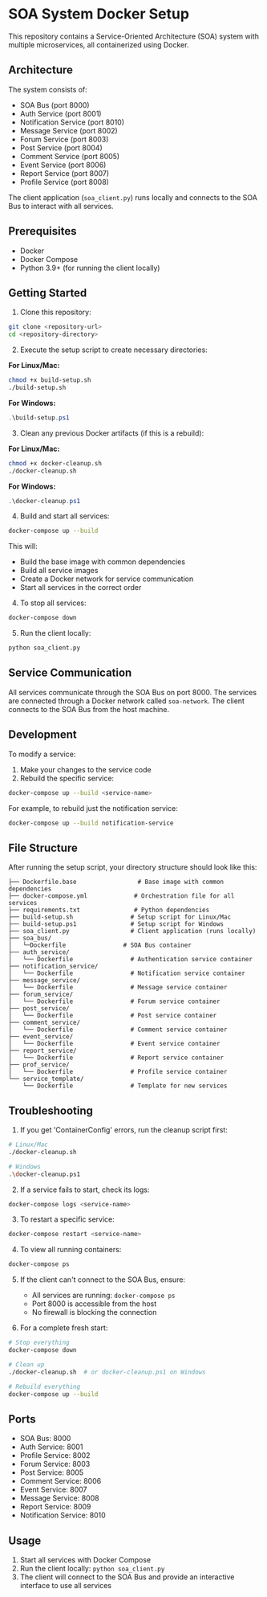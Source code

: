 # SOA System Docker Setup

This repository contains a Service-Oriented Architecture (SOA) system with multiple microservices, all containerized using Docker.

## Architecture

The system consists of:
- SOA Bus (port 8000)
- Auth Service (port 8001)
- Notification Service (port 8010)
- Message Service (port 8002)
- Forum Service (port 8003)
- Post Service (port 8004)
- Comment Service (port 8005)
- Event Service (port 8006)
- Report Service (port 8007)
- Profile Service (port 8008)

The client application (`soa_client.py`) runs locally and connects to the SOA Bus to interact with all services.

## Prerequisites

- Docker
- Docker Compose
- Python 3.9+ (for running the client locally)

## Getting Started

1. Clone this repository:
```bash
git clone <repository-url>
cd <repository-directory>
```

2. Execute the setup script to create necessary directories:

**For Linux/Mac:**
```bash
chmod +x build-setup.sh
./build-setup.sh
```

**For Windows:**
```powershell
.\build-setup.ps1
```

3. Clean any previous Docker artifacts (if this is a rebuild):

**For Linux/Mac:**
```bash
chmod +x docker-cleanup.sh
./docker-cleanup.sh
```

**For Windows:**
```powershell
.\docker-cleanup.ps1
```

4. Build and start all services:
```bash
docker-compose up --build
```

This will:
- Build the base image with common dependencies
- Build all service images
- Create a Docker network for service communication
- Start all services in the correct order

4. To stop all services:
```bash
docker-compose down
```

5. Run the client locally:
```bash
python soa_client.py
```

## Service Communication

All services communicate through the SOA Bus on port 8000. The services are connected through a Docker network called `soa-network`. The client connects to the SOA Bus from the host machine.

## Development

To modify a service:
1. Make your changes to the service code
2. Rebuild the specific service:
```bash
docker-compose up --build <service-name>
```

For example, to rebuild just the notification service:
```bash
docker-compose up --build notification-service
```

## File Structure

After running the setup script, your directory structure should look like this:

```
├── Dockerfile.base                 # Base image with common dependencies
├── docker-compose.yml             # Orchestration file for all services
├── requirements.txt               # Python dependencies
├── build-setup.sh                # Setup script for Linux/Mac
├── build-setup.ps1               # Setup script for Windows
├── soa_client.py                 # Client application (runs locally)
├── soa_bus/
│   └─Dockerfile                # SOA Bus container
├── auth_service/
│   └── Dockerfile                # Authentication service container
├── notification_service/
│   └── Dockerfile                # Notification service container
├── message_service/
│   └── Dockerfile                # Message service container
├── forum_service/
│   └── Dockerfile                # Forum service container
├── post_service/
│   └── Dockerfile                # Post service container
├── comment_service/
│   └── Dockerfile                # Comment service container
├── event_service/
│   └── Dockerfile                # Event service container
├── report_service/
│   └── Dockerfile                # Report service container
├── prof_service/
│   └── Dockerfile                # Profile service container
└── service_template/
    └── Dockerfile                # Template for new services
```

## Troubleshooting

1. If you get 'ContainerConfig' errors, run the cleanup script first:
```bash
# Linux/Mac
./docker-cleanup.sh

# Windows
.\docker-cleanup.ps1
```

2. If a service fails to start, check its logs:
```bash
docker-compose logs <service-name>
```

3. To restart a specific service:
```bash
docker-compose restart <service-name>
```

4. To view all running containers:
```bash
docker-compose ps
```

5. If the client can't connect to the SOA Bus, ensure:
   - All services are running: `docker-compose ps`
   - Port 8000 is accessible from the host
   - No firewall is blocking the connection

6. For a complete fresh start:
```bash
# Stop everything
docker-compose down

# Clean up
./docker-cleanup.sh  # or docker-cleanup.ps1 on Windows

# Rebuild everything
docker-compose up --build
```

## Ports

- SOA Bus: 8000
- Auth Service: 8001
- Profile Service: 8002
- Forum Service: 8003
- Post Service: 8005
- Comment Service: 8006
- Event Service: 8007
- Message Service: 8008
- Report Service: 8009
- Notification Service: 8010

## Usage

1. Start all services with Docker Compose
2. Run the client locally: `python soa_client.py`
3. The client will connect to the SOA Bus and provide an interactive interface to use all services 